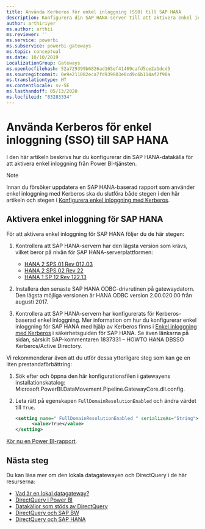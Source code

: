 ```yaml
---
title: Använda Kerberos för enkel inloggning (SSO) till SAP HANA
description: Konfigurera din SAP HANA-server till att aktivera enkel inloggning från Power BI-tjänsten
author: arthiriyer
ms.author: arthii
ms.reviewer: ''
ms.service: powerbi
ms.subservice: powerbi-gateways
ms.topic: conceptual
ms.date: 10/10/2019
LocalizationGroup: Gateways
ms.openlocfilehash: 52a729399b6826ad165ef41469cafd5ce2a1dcd5
ms.sourcegitcommit: 0e9e211082eca7fd939803e0cd9c6b114af2f90a
ms.translationtype: HT
ms.contentlocale: sv-SE
ms.lasthandoff: 05/13/2020
ms.locfileid: "83283334"
---
```

# <a name="use-kerberos-for-single-sign-on-sso-to-sap-hana"></a>Använda Kerberos för enkel inloggning (SSO) till SAP HANA

I den här artikeln beskrivs hur du konfigurerar din SAP HANA-datakälla för att aktivera enkel inloggning från Power BI-tjänsten.

> [!NOTE]
> Innan du försöker uppdatera en SAP HANA-baserad rapport som använder enkel inloggning med Kerberos ska du slutföra både stegen i den här artikeln och stegen i [Konfigurera enkel inloggning med Kerberos](service-gateway-sso-kerberos.md).

## <a name="enable-sso-for-sap-hana"></a>Aktivera enkel inloggning för SAP HANA

För att aktivera enkel inloggning för SAP HANA följer du de här stegen:

1. Kontrollera att SAP HANA-servern har den lägsta version som krävs, vilket beror på nivån för SAP HANA-serverplattformen:
   - [HANA 2 SPS 01 Rev 012.03](https://launchpad.support.sap.com/#/notes/2557386)
   - [HANA 2 SPS 02 Rev 22](https://launchpad.support.sap.com/#/notes/2547324)
   - [HANA 1 SP 12 Rev 122.13](https://launchpad.support.sap.com/#/notes/2528439)

2. Installera den senaste SAP HANA ODBC-drivrutinen på gatewaydatorn. Den lägsta möjliga versionen är HANA ODBC version 2.00.020.00 från augusti 2017.

3. Kontrollera att SAP HANA-servern har konfigurerats för Kerberos-baserad enkel inloggning. Mer information om hur du konfigurerar enkel inloggning för SAP HANA med hjälp av Kerberos finns i [Enkel inloggning med Kerberos](https://help.sap.com/viewer/b3ee5778bc2e4a089d3299b82ec762a7/2.0.03/1885fad82df943c2a1974f5da0eed66d.html) i säkerhetsguiden för SAP HANA. Se även länkarna på sidan, särskilt SAP-kommentaren 1837331 – HOWTO HANA DBSSO Kerberos/Active Directory.

Vi rekommenderar även att du utför dessa ytterligare steg som kan ge en liten prestandaförbättring:

1. Sök efter och öppna den här konfigurationsfilen i gatewayens installationskatalog: Microsoft.PowerBI.DataMovement.Pipeline.GatewayCore.dll.config.

2. Leta rätt på egenskapen `FullDomainResolutionEnabled` och ändra värdet till `True`.

    ```xml
    <setting name=" FullDomainResolutionEnabled " serializeAs="String">
          <value>True</value>
    </setting>
    ```

[Kör nu en Power BI-rapport](service-gateway-sso-kerberos.md#run-a-power-bi-report).

## <a name="next-steps"></a>Nästa steg

Du kan läsa mer om den lokala datagatewayen och DirectQuery i de här resurserna:

* [Vad är en lokal datagateway?](/data-integration/gateway/service-gateway-onprem)
* [DirectQuery i Power BI](desktop-directquery-about.md)
* [Datakällor som stöds av DirectQuery](power-bi-data-sources.md)
* [DirectQuery och SAP BW](desktop-directquery-sap-bw.md)
* [DirectQuery och SAP HANA](desktop-directquery-sap-hana.md)

